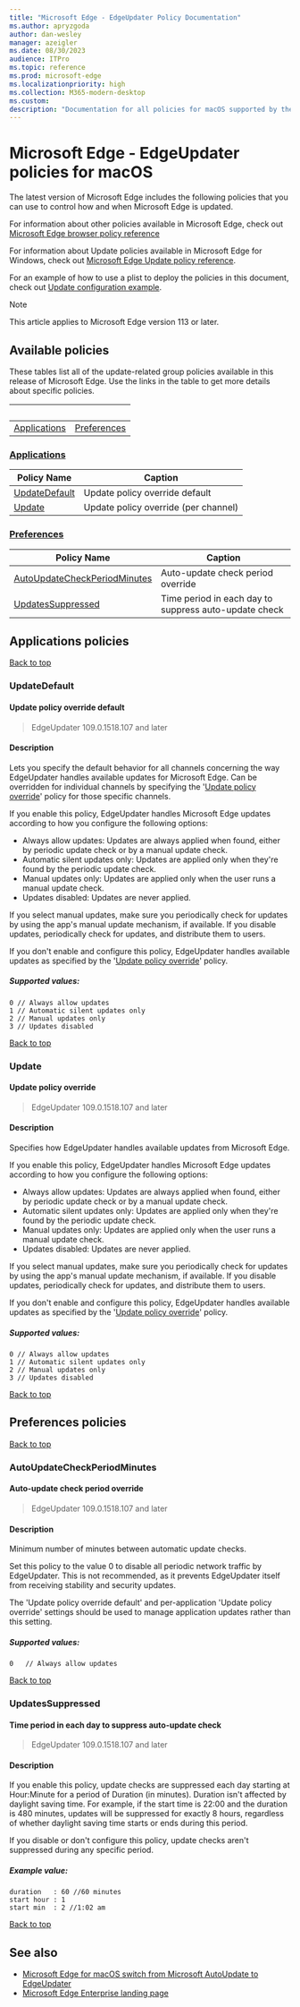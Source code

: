 ```yaml
---
title: "Microsoft Edge - EdgeUpdater Policy Documentation"
ms.author: apryzgoda
author: dan-wesley
manager: azeigler
ms.date: 08/30/2023
audience: ITPro
ms.topic: reference
ms.prod: microsoft-edge
ms.localizationpriority: high
ms.collection: M365-modern-desktop
ms.custom: 
description: "Documentation for all policies for macOS supported by the EdgeUpdater"
---
```


# Microsoft Edge - EdgeUpdater policies for macOS

The latest version of Microsoft Edge includes the following policies that you can use to control how and when Microsoft Edge is updated.

For information about other policies available in Microsoft Edge, check out [Microsoft Edge browser policy reference](microsoft-edge-policies.md)

For information about Update policies available in Microsoft Edge for Windows, check out [Microsoft Edge Update policy reference](/deployedge/microsoft-edge-update-policies).

For an example of how to use a plist to deploy the policies in this document, check out [Update configuration example](https://protect-de.mimecast.com/s/7rlHCJ84k8HK5gO1EiGbPIZ?domain=review.learn.microsoft.com).

> [!NOTE]
> This article applies to Microsoft Edge version 113 or later.

## Available policies

These tables list all of the update-related group policies available in this release of Microsoft Edge. Use the links in the table to get more details about specific policies.

|&nbsp;|&nbsp;|
|-|-|
|[Applications](#applications)|[Preferences](#preferences)|

### [Applications](#applications-policies)
|Policy Name|Caption|
|-|-|
|[UpdateDefault](#updatedefault)|Update policy override default|
|[Update](#update)|Update policy override (per channel)|

### [Preferences](#preferences-policies)
|Policy Name|Caption|
|-|-|
|[AutoUpdateCheckPeriodMinutes](#autoupdatecheckperiodminutes)|Auto-update check period override|
|[UpdatesSuppressed](#updatessuppressed)|Time period in each day to suppress auto-update check|
<!-- ==================================================== -->
## Applications policies

[Back to top](#microsoft-edge---edgeupdater-policies-for-macos)

### UpdateDefault

#### Update policy override default

>EdgeUpdater 109.0.1518.107 and later

#### Description

Lets you specify the default behavior for all channels concerning the way EdgeUpdater handles available updates for Microsoft Edge. Can be overridden for individual channels by specifying the '[Update policy override](#update)' policy for those specific channels.

If you enable this policy, EdgeUpdater handles Microsoft Edge updates according to how you configure the following options:

* Always allow updates: Updates are always applied when found, either by periodic update check or by a manual update check.
* Automatic silent updates only: Updates are applied only when they're found by the periodic update check.
*  Manual updates only: Updates are applied only when the user runs a manual update check.
*  Updates disabled: Updates are never applied.

If you select manual updates, make sure you periodically check for updates by using the app's manual update mechanism, if available. If you disable updates, periodically check for updates, and distribute them to users.

If you don't enable and configure this policy, EdgeUpdater handles available updates as specified by the '[Update policy override](#update)' policy.

##### Supported values:

```
0 // Always allow updates
1 // Automatic silent updates only
2 // Manual updates only
3 // Updates disabled
```

[Back to top](#microsoft-edge---edgeupdater-policies-for-macos)
<!-- ====================TEMP END ======================== -->

### Update

#### Update policy override

>EdgeUpdater 109.0.1518.107 and later

#### Description

Specifies how EdgeUpdater handles available updates from Microsoft Edge.

If you enable this policy, EdgeUpdater handles Microsoft Edge updates according to how you configure the following options:

* Always allow updates: Updates are always applied when found, either by periodic update check or by a manual update check.
* Automatic silent updates only: Updates are applied only when they're found by the periodic update check.
* Manual updates only: Updates are applied only when the user runs a manual update check.
* Updates disabled: Updates are never applied.

If you select manual updates, make sure you periodically check for updates by using the app's manual update mechanism, if available. If you disable updates, periodically check for updates, and distribute them to users.

If you don't enable and configure this policy, EdgeUpdater handles available updates as specified by the '[Update policy override](#update)' policy.

##### Supported values:

```
0 // Always allow updates
1 // Automatic silent updates only
2 // Manual updates only
3 // Updates disabled
```

[Back to top](#microsoft-edge---edgeupdater-policies-for-macos)
<!-- ==================================================== -->
## Preferences policies

[Back to top](#microsoft-edge---edgeupdater-policies-for-macos)

### AutoUpdateCheckPeriodMinutes

#### Auto-update check period override

>EdgeUpdater 109.0.1518.107 and later

#### Description

Minimum number of minutes between automatic update checks.

Set this policy to the value 0 to disable all periodic network traffic by EdgeUpdater. This is not recommended, as it prevents EdgeUpdater itself from receiving stability and security updates.

The 'Update policy override default' and per-application 'Update policy override' settings should be used to manage application updates rather than this setting.

##### Supported values:

```
0   // Always allow updates
```

[Back to top](#microsoft-edge---edgeupdater-policies-for-macos)

### UpdatesSuppressed

#### Time period in each day to suppress auto-update check

>EdgeUpdater 109.0.1518.107 and later

#### Description

If you enable this policy, update checks are suppressed each day starting at Hour:Minute for a period of Duration (in minutes). Duration isn't affected by daylight saving time. For example, if the start time is 22:00 and the duration is 480 minutes, updates will be suppressed for exactly 8 hours, regardless of whether daylight saving time starts or ends during this period.

If you disable or don't configure this policy, update checks aren't suppressed during any specific period.

##### Example value:

```
duration   : 60 //60 minutes
start hour : 1
start min  : 2 //1:02 am
```

[Back to top](#microsoft-edge---edgeupdater-policies-for-macos)

<!-- ==================================================== -->
## See also

* [Microsoft Edge for macOS switch from Microsoft AutoUpdate to EdgeUpdater](/deployedge/edge-learnmore-edgeupdater-for-macos)
* [Microsoft Edge Enterprise landing page](https://aka.ms/EdgeEnterprise)
